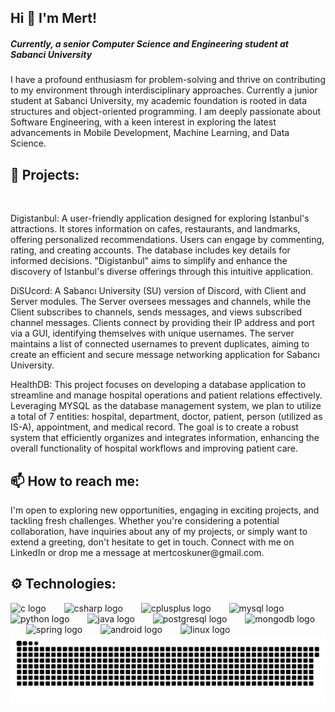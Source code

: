 <h2 align="left">Hi 👋 I'm Mert! </h2>



<h5 align="left">Currently, a senior Computer Science and Engineering student at Sabanci University</h5>


<p align="left">I have a profound enthusiasm for problem-solving and thrive on contributing to my environment through interdisciplinary approaches. Currently a junior student at Sabanci University, my academic foundation is rooted in data structures and object-oriented programming. I am deeply passionate about Software Engineering, with a keen interest in exploring the latest advancements in Mobile Development, Machine Learning, and Data Science.</p>


<h2 align="left">🚀 Projects:</h2>
<br clear="both">

<p align="left">Digistanbul: A user-friendly application designed for exploring Istanbul's attractions. It stores information on cafes, restaurants, and landmarks, offering personalized recommendations. Users can engage by commenting, rating, and creating accounts. The database includes key details for informed decisions. "Digistanbul" aims to simplify and enhance the discovery of Istanbul's diverse offerings through this intuitive application.</p>

<p align="left">DiSUcord: A Sabancı University (SU) version of Discord, with Client and Server modules. The Server oversees messages and channels, while the Client subscribes to channels, sends messages, and views subscribed channel messages. Clients connect by providing their IP address and port via a GUI, identifying themselves with unique usernames. The server maintains a list of connected usernames to prevent duplicates, aiming to create an efficient and secure message networking application for Sabancı University.</p>



<p align="left">HealthDB: This project focuses on developing a database application to streamline and manage hospital operations and patient relations effectively. Leveraging MYSQL as the database management system, we plan to utilize a total of 7 entities: hospital, department, doctor, patient, person (utilized as IS-A), appointment, and medical record. The goal is to create a robust system that efficiently organizes and integrates information, enhancing the overall functionality of hospital workflows and improving patient care.</p>


<h2 align="left">📫 How to reach me:</h2>


<p align="left">I'm open to exploring new opportunities, engaging in exciting projects, and tackling fresh challenges. Whether you're considering a potential collaboration, have inquiries about any of my projects, or simply want to extend a greeting, don't hesitate to get in touch. Connect with me on LinkedIn or drop me a message at mertcoskuner@gmail.com.</p>


<h2 align="left">⚙️ Technologies:</h2>


<div align="left">
  <img src="https://cdn.jsdelivr.net/gh/devicons/devicon/icons/c/c-original.svg" height="45" alt="c logo"  />
  <img width="21" />
  <img src="https://cdn.jsdelivr.net/gh/devicons/devicon/icons/csharp/csharp-original.svg" height="45" alt="csharp logo"  />
  <img width="21" />
  <img src="https://cdn.jsdelivr.net/gh/devicons/devicon/icons/cplusplus/cplusplus-original.svg" height="45" alt="cplusplus logo"  />
  <img width="21" />
  <img src="https://cdn.jsdelivr.net/gh/devicons/devicon/icons/mysql/mysql-original.svg" height="45" alt="mysql logo"  />
  <img width="21" />
  <img src="https://cdn.jsdelivr.net/gh/devicons/devicon/icons/python/python-original.svg" height="45" alt="python logo"  />
  <img width="21" />
  <img src="https://cdn.jsdelivr.net/gh/devicons/devicon/icons/java/java-original.svg" height="45" alt="java logo"  />
  <img width="21" />
  <img src="https://cdn.jsdelivr.net/gh/devicons/devicon/icons/postgresql/postgresql-original.svg" height="45" alt="postgresql logo"  />
  <img width="21" />
  <img src="https://cdn.jsdelivr.net/gh/devicons/devicon/icons/mongodb/mongodb-original.svg" height="45" alt="mongodb logo"  />
  <img width="21" />
  <img src="https://cdn.jsdelivr.net/gh/devicons/devicon/icons/spring/spring-original.svg" height="45" alt="spring logo"  />
  <img width="21" />
  <img src="https://cdn.jsdelivr.net/gh/devicons/devicon/icons/android/android-original.svg" height="45" alt="android logo"  />
  <img width="21" />
  <img src="https://cdn.jsdelivr.net/gh/devicons/devicon/icons/linux/linux-original.svg" height="45" alt="linux logo"  />
</div>



<img src="https://raw.githubusercontent.com/mertcoskuner/mertcoskuner/output/snake.svg" alt="Snake animation" />


